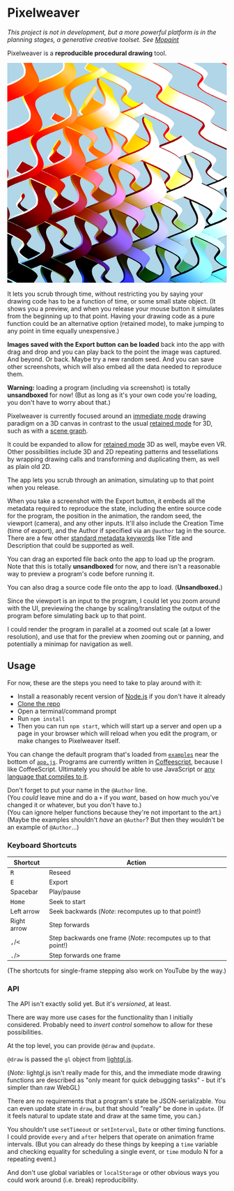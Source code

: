 
# Pixelweaver

*This project is not in development, but a more powerful platform is in the planning stages, a generative creative toolset. See [Mopaint][]*

Pixelweaver is a **reproducible procedural drawing** tool.

![](examples/pixelweaver.png)

It lets you scrub through time,
without restricting you by saying your drawing code has to be a function of time, or some small state object.
(It shows you a preview, and when you release your mouse button it simulates from the beginning up to that point.
Having your drawing code as a pure function could be an alternative option (retained mode), to make jumping to any point in time equally unexpensive.) 

**Images saved with the Export button**
**can be loaded** back into the app with drag and drop
and you can play back to the point the image was captured.
And beyond. Or back.
Maybe try a new random seed.
And you can save other screenshots, which will also embed all the data needed to reproduce them.
<!-- (once zooming/panning implemented:) -->
<!-- *"Zoom and enhance."* -->
<!-- *"Uncrop."* -->
<!-- (once code export supported:) -->
<!-- And then export the code and/or edit it in an editor or whatever? -->

<!-- They embed all the data needed to reproduce the state at which they were captured -->
<!-- including source code, random seed, position in time and space, etc., -->

<!-- (You can also save images that don't include any of that metadata by just right clicking on the canvas and saving it as an image. In chrome, at least...) -->

**Warning:** loading a program (including via screenshot) is totally **unsandboxed** for now!
(But as long as it's your own code you're loading, you don't have to worry about that.)

Pixelweaver is currently focused around an [immediate mode] drawing paradigm on a 3D canvas
in contrast to the usual [retained mode] for 3D, such as with a [scene graph].

It could be expanded to allow for [retained mode] 3D as well,
maybe even VR.
Other possibilities include 3D and 2D repeating patterns and tessellations
by wrapping drawing calls and transforming and duplicating them,
as well as plain old 2D.

The app lets you scrub through an animation,
simulating up to that point when you release.

When you take a screenshot with the Export button,
it embeds all the metadata required to reproduce the state,
including the entire source code for the program,
the position in the animation, the random seed, the viewport (camera), and any other inputs.
It'll also include the Creation Time (time of export),
and the Author if specified via an `@author` tag in the source.
There are a few other [standard metadata keywords]
like Title and Description that could be supported as well.

<!-- You can drag and drop an exported image back into the app -->
<!-- to load up the program that generated the image. -->
You can drag an exported file back onto the app to load up the program.
Note that this is totally **unsandboxed** for now,
and there isn't a reasonable way to preview a program's code before running it.

You can also drag a source code file onto the app to load.
(**Unsandboxed.**)

Since the viewport is an input to the program,
I could let you zoom around with the UI,
previewing the change by scaling/translating the output of the program
before simulating back up to that point.

I could render the program in parallel at a zoomed out scale (at a lower resolution),
and use that for the preview when zooming out or panning,
and potentially a minimap for navigation as well.


## Usage

For now, these are the steps you need to take to play around with it:
* Install a reasonably recent version of [Node.js] if you don't have it already
* [Clone the repo]
* Open a terminal/command prompt
* Run `npm install`
* Then you can run `npm start`, which will start up a server and open up a page in your browser
which will reload when you edit the program,
or make changes to Pixelweaver itself.

You can change the default program that's loaded from [`examples`](./examples) near the bottom of [`app.js`](./src/app.js).
Programs are currently written in [Coffeescript], because I like CoffeeScript.
Ultimately you should be able to use JavaScript or [any language that compiles to it][compile-to-JS langs].

Don't forget to put your name in the `@Author` line.  
(You *could* leave mine and do a `+` if you *want*,
based on how much you've changed it or whatever, but you don't have to.)  
(You can ignore helper functions because they're not important to the art.)  
(Maybe the examples shouldn't *have* an `@Author`? But then they wouldn't be an example of `@Author`...)


### Keyboard Shortcuts

**Shortcut**              | **Action**
--------------------------|-----------
<kbd>R</kbd>              | Reseed
<kbd>E</kbd>              | Export
Spacebar                  | Play/pause
<kbd>Home</kbd>           | Seek to start
Left arrow                | Seek backwards (*Note*: recomputes up to that point!)
Right arrow               | Step forwards
<kbd>,</kbd>/<kbd><</kbd> | Step backwards one frame (*Note*: recomputes up to that point!)
<kbd>.</kbd>/<kbd>></kbd> | Step forwards one frame

(The shortcuts for single-frame stepping also work on YouTube by the way.)


### API

The API isn't exactly solid yet.
But it's *versioned*, at least.

There are way more use cases for the functionality than I initially considered.
Probably need to *invert control* somehow to allow for these possibilities.
<!-- Like maybe this project should be more like a library
for including a scrubber and saving/loading state from screenshots,
but the rest is up to you?
I guess you'd have to have an API version indicator specific to your application.
And, idk, it "seems" natural that the end result would be an app,
but you'd naturally want so many things related to coding,
only tangentially related to the core idea of reproducibility,
that it doesn't make sense.
You'd want to able to use different languages (at least JS/CoffeeScript/TypeScript),
libraries (simplex noise and other algorithms, graphical frameworks),
and various features like infinite loop protection, and linking to and forking projects/fiddles.
It should be like a plugin.
-->

At the top level, you can provide `@draw` and `@update`.

`@draw` is passed the `gl` object from [lightgl.js].

(*Note:* lightgl.js isn't really made for this, and the immediate mode drawing functions are described as "only meant for quick debugging tasks" - but it's simpler than raw WebGL)

There are no requirements that a program's state be JSON-serializable.
You can even update state in `draw`, but that should "really" be done in `update`.
(If it feels natural to update state and draw at the same time, you can.)


You shouldn't use `setTimeout` or `setInterval`,
`Date` or other timing functions.
I could provide `every` and `after` helpers
that operate on animation frame intervals.
(But you can already do these things by keeping a `time` variable
and checking equality for scheduling a single event,
or `time` modulo N for a repeating event.)

And don't use global variables or `localStorage` or other obvious ways you could work around (i.e. break) reproducibility.


[immediate mode]: https://en.wikipedia.org/wiki/Immediate_mode_(computer_graphics)
[retained mode]: https://en.wikipedia.org/wiki/Retained_mode
[scene graph]: https://en.wikipedia.org/wiki/Scene_graph
[lightgl.js]: https://github.com/evanw/lightgl.js/
[standard metadata keywords]: https://www.w3.org/TR/PNG-Chunks.html#C.Summary-of-standard-chunks
[Node.js]: https://nodejs.org/
[Coffeescript]: http://coffeescript.org/
[compile-to-JS langs]: https://github.com/jashkenas/coffeescript/wiki/list-of-languages-that-compile-to-js
[clone the repo]: https://help.github.com/articles/cloning-a-repository/
[Mopaint]: https://github.com/1j01/mopaint
